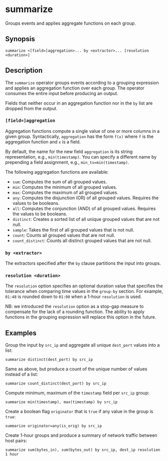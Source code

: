 # summarize

Groups events and applies aggregate functions on each group.

## Synopsis

```
summarize <[field=]aggregation>... by <extractor>... [resolution <duration>]
```

## Description

The `summarize` operator groups events according to a grouping expression and
applies an aggregation function over each group. The operator consumes the
entire input before producing an output.

Fields that neither occur in an aggregation function nor in the `by` list
are dropped from the output.

### `[field=]aggregation`

Aggregation functions compute a single value of one or more columns in a given
group. Syntactically, `aggregation` has the form `f(x)` where `f` is the
aggregation function and `x` is a field.

By default, the name for the new field `aggregation` is its string
representation, e.g., `min(timestamp)`. You can specify a different name by
prepending a field assignment, e.g., `min_ts=min(timestamp)`.

The following aggregation functions are available:

- `sum`: Computes the sum of all grouped values.
- `min`: Computes the minimum of all grouped values.
- `max`: Computes the maximum of all grouped values.
- `any`: Computes the disjunction (OR) of all grouped values. Requires the
  values to be booleans.
- `all`: Computes the conjunction (AND) of all grouped values. Requires the
  values to be booleans.
- `distinct`: Creates a sorted list of all unique grouped values that are not
  null.
- `sample`: Takes the first of all grouped values that is not null.
- `count`: Counts all grouped values that are not null.
- `count_distinct`: Counts all distinct grouped values that are not null.

### `by <extractor>`

The extractors specified after the `by` clause partitions the input into groups.

### `resolution <duration>`

The `resolution` option specifies an optional duration value that specifies the
tolerance when comparing time values in the `group-by` section. For example,
`01:48` is rounded down to `01:00` when a 1-hour `resolution` is used.

NB: we introduced the `resolution` option as a stop-gap measure to compensate for
the lack of a rounding function. The ability to apply functions in the grouping
expression will replace this option in the future.

## Examples

Group the input by `src_ip` and aggregate all unique `dest_port` values into a
list:

```
summarize distinct(dest_port) by src_ip
```

Same as above, but produce a count of the unique number of values instead of a
list:

```
summarize count_distinct(dest_port) by src_ip
```

Compute minimum, maximum of the `timestamp` field per `src_ip` group:

```
summarize min(timestamp), max(timestamp) by src_ip
```

Create a boolean flag `originator` that is `true` if any value in the group is
`true`:

```
summarize originator=any(is_orig) by src_ip
```

Create 1-hour groups and produce a summary of network traffic between host
pairs:

```
summarize sum(bytes_in), sum(bytes_out) by src_ip, dest_ip resolution 1 hour
```
